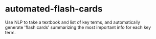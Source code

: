 # automated-flash-cards
Use NLP to take a textbook and list of key terms, and automatically generate 'flash cards' summarizing the most important info for each key term.
